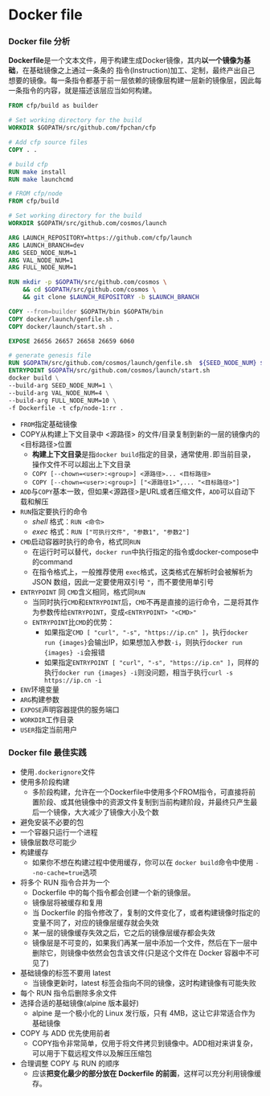# Docker file
### Docker file 分析
**Dockerfile**是一个文本文件，用于构建生成Docker镜像，其内**以一个镜像为基础**，在基础镜像之上通过一条条的 指令(Instruction)加工、定制，最终产出自己想要的镜像。每一条指令都基于前一层依赖的镜像层构建一层新的镜像层，因此每一条指令的内容，就是描述该层应当如何构建。

```dockerfile
FROM cfp/build as builder

# Set working directory for the build
WORKDIR $GOPATH/src/github.com/fpchan/cfp

# Add cfp source files
COPY . .

# build cfp
RUN make install
RUN make launchcmd

# FROM cfp/node
FROM cfp/build

# Set working directory for the build
WORKDIR $GOPATH/src/github.com/cosmos/launch

ARG LAUNCH_REPOSITORY=https://github.com/cfp/launch
ARG LAUNCH_BRANCH=dev
ARG SEED_NODE_NUM=1
ARG VAL_NODE_NUM=1
ARG FULL_NODE_NUM=1

RUN mkdir -p $GOPATH/src/github.com/cosmos \
    && cd $GOPATH/src/github.com/cosmos \
    && git clone $LAUNCH_REPOSITORY -b $LAUNCH_BRANCH

COPY --from=builder $GOPATH/bin $GOPATH/bin
COPY docker/launch/genfile.sh .
COPY docker/launch/start.sh .

EXPOSE 26656 26657 26658 26659 6060

# generate genesis file
RUN $GOPATH/src/github.com/cosmos/launch/genfile.sh  ${SEED_NODE_NUM} ${VAL_NODE_NUM} ${FULL_NODE_NUM}
ENTRYPOINT $GOPATH/src/github.com/cosmos/launch/start.sh
docker build \
--build-arg SEED_NODE_NUM=1 \
--build-arg VAL_NODE_NUM=4 \
--build-arg FULL_NODE_NUM=10 \
-f Dockerfile -t cfp/node-1:rr .
```

- `FROM`指定基础镜像
- COPY从构建上下文目录中 <源路径> 的文件/目录复制到新的一层的镜像内的<目标路径>位置
  - **构建上下文目录**是指`docker build`指定的目录，通常使用`.`即当前目录，操作文件不可以超出上下文目录
  - `COPY [--chown=<user>:<group>] <源路径>... <目标路径>`
  - `COPY [--chown=<user>:<group>] ["<源路径1>",... "<目标路径>"]`
- `ADD`与`COPY`基本一致，但如果<源路径>是URL或者压缩文件，`ADD`可以自动下载和解压
- `RUN`指定要执行的命令
  - *shell*  格式：`RUN <命令>`
  - *exec* 格式：`RUN ["可执行文件", "参数1", "参数2"]`
- `CMD`启动容器时执行的命令，格式同`RUN`
  - 在运行时可以替代，`docker run`中执行指定的指令或docker-compose中的command
  - 在指令格式上，一般推荐使用 `exec`格式，这类格式在解析时会被解析为 JSON 数组，因此一定要使用双引号 `"`，而不要使用单引号
- `ENTRYPOINT` 同 `CMD`含义相同，格式同`RUN`
  - 当同时执行`CMD`和`ENTRYPOINT`后，`CMD`不再是直接的运行命令，二是将其作为参数传给`ENTRYPOINT`，变成`<ENTRYPOINT> "<CMD>"`
  - `ENTRYPOINT`比`CMD`的优势：
    - 如果指定`CMD [ "curl", "-s", "https://ip.cn" ]`，执行`docker run {images}`会输出IP，如果想加入参数`-i`，则执行`docker run {images} -i`会报错
    - 如果指定`ENTRYPOINT [ "curl", "-s", "https://ip.cn" ]`，同样的执行`docker run {images} -i`则没问题，相当于执行`curl -s https://ip.cn -i`
- `ENV`环境变量
- `ARG`构建参数
- `EXPOSE`声明容器提供的服务端口
- `WORKDIR`工作目录
- `USER`指定当前用户

### Docker file 最佳实践

- 使用`.dockerignore`文件
- 使用多阶段构建
  - 多阶段构建，允许在一个Dockerfile中使用多个FROM指令，可直接将前置阶段、或其他镜像中的资源文件复制到当前构建阶段，并最终只产生最后一个镜像，大大减少了镜像大小及个数
- 避免安装不必要的包
- 一个容器只运行一个进程
- 镜像层数尽可能少
- 构建缓存
  - 如果你不想在构建过程中使用缓存，你可以在 `docker build`命令中使用 `--no-cache=true`选项
- 将多个 RUN 指令合并为一个
  - Dockerfile 中的每个指令都会创建一个新的镜像层。
  - 镜像层将被缓存和复用
  - 当 Dockerfile 的指令修改了，复制的文件变化了，或者构建镜像时指定的变量不同了，对应的镜像层缓存就会失效
  - 某一层的镜像缓存失效之后，它之后的镜像层缓存都会失效
  - 镜像层是不可变的，如果我们再某一层中添加一个文件，然后在下一层中删除它，则镜像中依然会包含该文件(只是这个文件在 Docker 容器中不可见了)
- 基础镜像的标签不要用 latest
  - 当镜像更新时，latest 标签会指向不同的镜像，这时构建镜像有可能失败
- 每个 RUN 指令后删除多余文件
- 选择合适的基础镜像(alpine 版本最好)
  - alpine 是一个极小化的 Linux 发行版，只有 4MB，这让它非常适合作为基础镜像
- COPY 与 ADD 优先使用前者
  - COPY指令非常简单，仅用于将文件拷贝到镜像中。ADD相对来讲复杂，可以用于下载远程文件以及解压压缩包
- 合理调整 COPY 与 RUN 的顺序
  - 应该**把变化最少的部分放在 Dockerfile 的前面**，这样可以充分利用镜像缓存。
